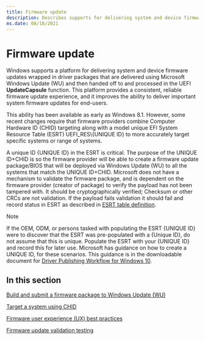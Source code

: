 ```yaml
---
title: Firmware update
description: Describes supports for delivering system and device firmware updates using Microsoft Windows Update( WU) and the UEFI UpdateCapsule function.
ms.date: 08/18/2021
---
```


# Firmware update

Windows supports a platform for delivering system and device firmware updates wrapped in driver packages that are delivered using Microsoft Windows Update (WU) and then handed off to and processed in the UEFI **UpdateCapsule** function. This platform provides a consistent, reliable firmware update experience, and it improves the ability to deliver important system firmware updates for end-users.

This ability has been available as early as Windows 8.1. However, some recent changes require that firmware providers combine Computer Hardware ID (CHID) targeting along with a model unique EFI System Resource Table (ESRT) UEFI\_RES\\{UNIQUE ID} to more accurately target specific systems or range of systems.

A unique ID {UNIQUE ID} in the ESRT is critical. The purpose of the UNIQUE ID+CHID is so the firmware provider will be able to create a firmware update package/BIOS that will be deployed via Windows Update (WU) to all the systems that match the UNIQUE ID+CHID. Microsoft does not have a mechanism to validate the firmware package, and is dependent on the firmware provider (creator of package) to verify the payload has not been tampered with. It should be cryptographically verified; Checksum or other CRCs are not validation. If the payload fails validation it should fail and record status in ESRT as described in [ESRT table definition](./esrt-table-definition.md).

> [!NOTE]
> If the OEM, ODM, or persons tasked with populating the ESRT {UNIQUE ID} were to discover that the ESRT was pre-populated with a {Unique ID}, do not assume that this is unique. Populate the ESRT with your {UNIQUE ID} and record this for later use. Microsoft has guidance on how to create a UNIQUE ID, for these scenarios. This guidance is in the downloadable document for [Driver Publishing Workflow for Windows 10](https://download.microsoft.com/download/B/A/8/BA89DCE0-DB25-4425-9EFF-1037E0BA06F9/windows10_driver_publishing_workflow.docx).

## In this section

[Build and submit a firmware package to Windows Update (WU)](build-and-submit-a-firmware-package-to-windows-update.md)

[Target a system using CHID](target-a-system-using-chid.md)

[Firmware user experience (UX) best practices](firmware-user-experience-best-practices.md)

[Firmware update validation testing](firmware-update-validation-testing.md)
